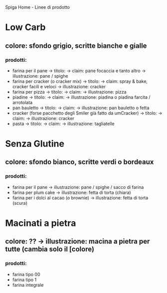 Spiga Home - Linee di prodotto 

# Low Carb 
## colore: sfondo grigio, scritte bianche e gialle
### prodotti: 
- farina per il pane 
	→ titolo: 
	→ claim: pane focaccia e tanto altro
	→ illustrazione: pane / spighe
- farina per cracker (o cracker mix)
	→ titolo: 
	→ claim: spray & bake, cracker facili e veloci
	→ illustrazione: cracker 
- farina per pizza
	→ titolo: 
	→ claim: 
	→ illustrazione: pizza 
- piadine
	→ titolo: 
	→ claim: 
	→ illustrazione: piadina o piadina farcita / arrotolata 
- pan bauletto
	→ titolo: 
	→ claim: 
	→ illustrazione: pan bauletto o fetta 
- cracker (forse pacchetto degli Smiler già fatto da umCracker)
	→ titolo: 
	→ claim: 
	→ illustrazione: cracker
- pasta
	→ titolo: 
	→ claim: 
	→ illustrazione: tagliatelle

# Senza Glutine
## colore: sfondo bianco, scritte verdi o bordeaux
### prodotti:
- farina per il pane
	→ illustrazione: pane / spighe / sacco di farina
- farina per plum cake
	→ illustrazione: fetta di torta (chiara)
- farina per i dolci al cacao (o brownie)
	→ illustrazione: fetta di torta (scura)

# Macinati a pietra
## colore: ?? → illustrazione: macina a pietra per tutte (cambia solo il [colore)
### prodotti: 
- farina tipo 00
- farina tipo 1
- farina integrale
